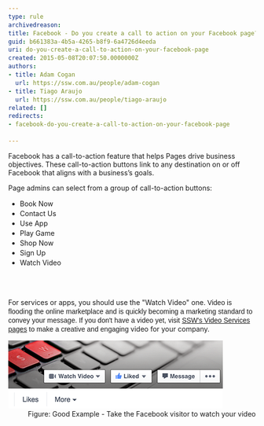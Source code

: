 ```yaml
---
type: rule
archivedreason: 
title: Facebook - Do you create a call to action on your Facebook page?
guid: b661383a-4b5a-4265-b8f9-6a4726d4eeda
uri: do-you-create-a-call-to-action-on-your-facebook-page
created: 2015-05-08T20:07:50.0000000Z
authors:
- title: Adam Cogan
  url: https://ssw.com.au/people/adam-cogan
- title: Tiago Araujo
  url: https://ssw.com.au/people/tiago-araujo
related: []
redirects:
- facebook-do-you-create-a-call-to-action-on-your-facebook-page

---
```



<p class="ssw15-rteElement-P">Facebook has a call-to-action feature that helps Pages drive business objectives. These call-to-action buttons link to any destination on or off Facebook that aligns with a business’s goals.<br></p><p class="ssw15-rteElement-P">Page admins can select from a group of call-to-action buttons:</p><p></p><ul class="ssw15-rteElement-P"><li><span style="line-height:20px;">B</span><span style="line-height:20px;">ook Now</span><br></li><li><span style="line-height:20px;">Contact Us</span><br></li><li><span style="line-height:20px;">Use App</span><br></li><li><span style="line-height:20px;">Play Game</span><br></li><li><span style="line-height:20px;">Shop Now</span><br></li><li><span style="line-height:20px;">Sign Up</span><br></li><li><span style="line-height:20px;">Watch Video</span><br></li></ul><p></p>
<br><excerpt class='endintro'></excerpt><br>
<p>​​For services or apps, you should use the "Watch Video" one. <span style="font-family:arial, helvetica, sans-serif;line-height:17px;">Video is flooding the online marketplace and is quickly becoming a marketing standard to convey your message.​ ​If you don't have a video yet, visit 
      <a href="http://www.ssw.com.au/ssw/Consulting/Video-Production/" target="_blank">SSW's Video Services pages</a> to make a creative and engaging </span>​video for your company.</p><dl class="goodImage"><dt><img src="watch-video-facebook.png" alt="watch-video-facebook.png" /></dt><dd>Figure: Good Example - Take the Facebook visitor to watch your video​<br></dd></dl>


